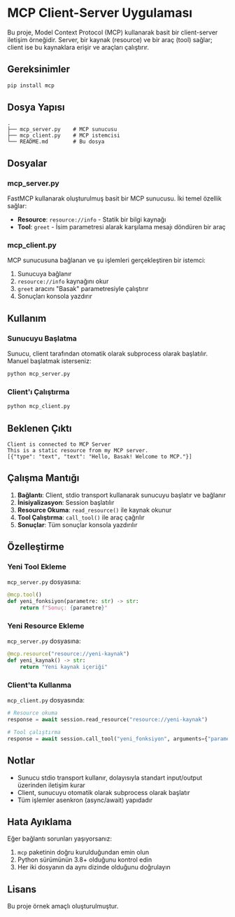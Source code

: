 # MCP Client-Server Uygulaması

Bu proje, Model Context Protocol (MCP) kullanarak basit bir client-server iletişim örneğidir. Server, bir kaynak (resource) ve bir araç (tool) sağlar; client ise bu kaynaklara erişir ve araçları çalıştırır.

## Gereksinimler

```bash
pip install mcp
```

## Dosya Yapısı

```
.
├── mcp_server.py    # MCP sunucusu
├── mcp_client.py    # MCP istemcisi
└── README.md        # Bu dosya
```

## Dosyalar

### mcp_server.py

FastMCP kullanarak oluşturulmuş basit bir MCP sunucusu. İki temel özellik sağlar:

- **Resource**: `resource://info` - Statik bir bilgi kaynağı
- **Tool**: `greet` - İsim parametresi alarak karşılama mesajı döndüren bir araç

### mcp_client.py

MCP sunucusuna bağlanan ve şu işlemleri gerçekleştiren bir istemci:

1. Sunucuya bağlanır
2. `resource://info` kaynağını okur
3. `greet` aracını "Basak" parametresiyle çalıştırır
4. Sonuçları konsola yazdırır

## Kullanım

### Sunucuyu Başlatma

Sunucu, client tarafından otomatik olarak subprocess olarak başlatılır. Manuel başlatmak isterseniz:

```bash
python mcp_server.py
```

### Client'ı Çalıştırma

```bash
python mcp_client.py
```

## Beklenen Çıktı

```
Client is connected to MCP Server
This is a static resource from my MCP server.
[{"type": "text", "text": "Hello, Basak! Welcome to MCP."}]
```

## Çalışma Mantığı

1. **Bağlantı**: Client, stdio transport kullanarak sunucuyu başlatır ve bağlanır
2. **İnisiyalizasyon**: Session başlatılır
3. **Resource Okuma**: `read_resource()` ile kaynak okunur
4. **Tool Çalıştırma**: `call_tool()` ile araç çağrılır
5. **Sonuçlar**: Tüm sonuçlar konsola yazdırılır

## Özelleştirme

### Yeni Tool Ekleme

`mcp_server.py` dosyasına:

```python
@mcp.tool()
def yeni_fonksiyon(parametre: str) -> str:
    return f"Sonuç: {parametre}"
```

### Yeni Resource Ekleme

`mcp_server.py` dosyasına:

```python
@mcp.resource("resource://yeni-kaynak")
def yeni_kaynak() -> str:
    return "Yeni kaynak içeriği"
```

### Client'ta Kullanma

`mcp_client.py` dosyasında:

```python
# Resource okuma
response = await session.read_resource("resource://yeni-kaynak")

# Tool çalıştırma
response = await session.call_tool("yeni_fonksiyon", arguments={"parametre": "değer"})
```

## Notlar

- Sunucu stdio transport kullanır, dolayısıyla standart input/output üzerinden iletişim kurar
- Client, sunucuyu otomatik olarak subprocess olarak başlatır
- Tüm işlemler asenkron (async/await) yapıdadır

## Hata Ayıklama

Eğer bağlantı sorunları yaşıyorsanız:

1. `mcp` paketinin doğru kurulduğundan emin olun
2. Python sürümünün 3.8+ olduğunu kontrol edin
3. Her iki dosyanın da aynı dizinde olduğunu doğrulayın

## Lisans

Bu proje örnek amaçlı oluşturulmuştur.
